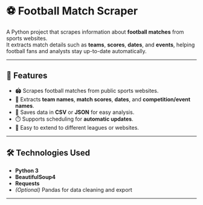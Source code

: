# ⚽ Football Match Scraper

A Python project that scrapes information about **football matches** from sports websites.  
It extracts match details such as **teams**, **scores**, **dates**, and **events**, helping football fans and analysts stay up-to-date automatically.

---

## 🚀 Features

- 🏟️ Scrapes football matches from public sports websites.
- 🔹 Extracts **team names**, **match scores**, **dates**, and **competition/event names**.
- 💾 Saves data in **CSV** or **JSON** for easy analysis.
- ⏱️ Supports scheduling for **automatic updates**.
- 🧩 Easy to extend to different leagues or websites.

---

## 🛠️ Technologies Used

- **Python 3**
- **BeautifulSoup4**
- **Requests**
- *(Optional)* Pandas for data cleaning and export

---
